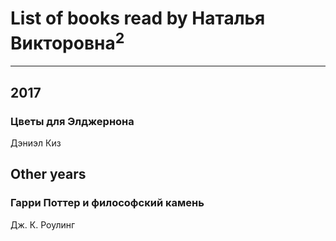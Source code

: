 # List of books read by Наталья Викторовна<sup>2</sup>
---

## 2017

### Цветы для Элджернона
Дэниэл Киз



## Other years

### Гарри Поттер и философский камень
Дж. К. Роулинг



